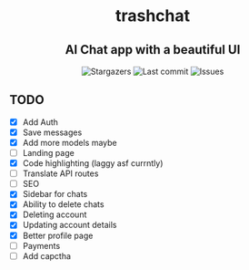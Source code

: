 <div align="center">
    <h1>trashchat</h1>
    <h2>AI Chat app with a beautiful UI</h2>
</div>

<div align="center">
  <img alt="Stargazers" src="https://img.shields.io/github/stars/budchirp/trashchat?style=for-the-badge&colorA=0b1221&colorB=ff8e8e" />
  <img alt="Last commit" src="https://img.shields.io/github/last-commit/budchirp/trashchat?style=for-the-badge&colorA=0b1221&colorB=BDB0E4" />
  <img alt="Issues" src="https://img.shields.io/github/issues/budchirp/trashchat?style=for-the-badge&colorA=0b1221&colorB=FBC19D" />
</div>

## TODO

- [x] Add Auth
- [x] Save messages
- [x] Add more models maybe
- [ ] Landing page
- [x] Code highlighting (laggy asf currntly)
- [ ] Translate API routes
- [ ] SEO
- [x] Sidebar for chats
- [x] Ability to delete chats
- [x] Deleting account
- [x] Updating account details
- [x] Better profile page
- [ ] Payments
- [ ] Add capctha
